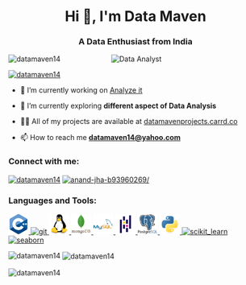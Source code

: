 <h1 align="center">Hi 👋, I'm Data Maven</h1>
<h3 align="center">A Data Enthusiast from India</h3>
<img align="right" alt="Data Analyst" width="300" src="https://img.freepik.com/free-vector/data-report-concept-illustration_114360-1131.jpg"

<p align="left"> <img src="https://komarev.com/ghpvc/?username=datamaven14&label=Profile%20views&color=0e75b6&style=flat" alt="datamaven14" /> </p>

<p align="left"> <a href="https://twitter.com/datamaven14" target="blank"><img src="https://img.shields.io/twitter/follow/datamaven14?logo=twitter&style=for-the-badge" alt="datamaven14" /></a> </p>

- 🔭 I’m currently working on [Analyze it](github.com/datamvaven14/analyzeit-it.git)

- 🌱 I’m currently exploring **different aspect of Data Analysis**

- 👨‍💻 All of my projects are available at [datamavenprojects.carrd.co](datamavenprojects.carrd.co)

- 📫 How to reach me **datamaven14@yahoo.com**

<h3 align="left">Connect with me:</h3>
<p align="left">
<a href="https://twitter.com/datamaven14" target="blank"><img align="center" src="https://raw.githubusercontent.com/rahuldkjain/github-profile-readme-generator/master/src/images/icons/Social/twitter.svg" alt="datamaven14" height="30" width="40" /></a>
<a href="https://linkedin.com/in/anand-jha-b93960269/" target="blank"><img align="center" src="https://raw.githubusercontent.com/rahuldkjain/github-profile-readme-generator/master/src/images/icons/Social/linked-in-alt.svg" alt="anand-jha-b93960269/" height="30" width="40" /></a>
</p>

<h3 align="left">Languages and Tools:</h3>
<p align="left"> <a href="https://www.w3schools.com/cpp/" target="_blank" rel="noreferrer"> <img src="https://raw.githubusercontent.com/devicons/devicon/master/icons/cplusplus/cplusplus-original.svg" alt="cplusplus" width="40" height="40"/> </a> <a href="https://git-scm.com/" target="_blank" rel="noreferrer"> <img src="https://www.vectorlogo.zone/logos/git-scm/git-scm-icon.svg" alt="git" width="40" height="40"/> </a> <a href="https://www.linux.org/" target="_blank" rel="noreferrer"> <img src="https://raw.githubusercontent.com/devicons/devicon/master/icons/linux/linux-original.svg" alt="linux" width="40" height="40"/> </a> <a href="https://www.mongodb.com/" target="_blank" rel="noreferrer"> <img src="https://raw.githubusercontent.com/devicons/devicon/master/icons/mongodb/mongodb-original-wordmark.svg" alt="mongodb" width="40" height="40"/> </a> <a href="https://www.mysql.com/" target="_blank" rel="noreferrer"> <img src="https://raw.githubusercontent.com/devicons/devicon/master/icons/mysql/mysql-original-wordmark.svg" alt="mysql" width="40" height="40"/> </a> <a href="https://pandas.pydata.org/" target="_blank" rel="noreferrer"> <img src="https://raw.githubusercontent.com/devicons/devicon/2ae2a900d2f041da66e950e4d48052658d850630/icons/pandas/pandas-original.svg" alt="pandas" width="40" height="40"/> </a> <a href="https://www.postgresql.org" target="_blank" rel="noreferrer"> <img src="https://raw.githubusercontent.com/devicons/devicon/master/icons/postgresql/postgresql-original-wordmark.svg" alt="postgresql" width="40" height="40"/> </a> <a href="https://www.python.org" target="_blank" rel="noreferrer"> <img src="https://raw.githubusercontent.com/devicons/devicon/master/icons/python/python-original.svg" alt="python" width="40" height="40"/> </a> <a href="https://scikit-learn.org/" target="_blank" rel="noreferrer"> <img src="https://upload.wikimedia.org/wikipedia/commons/0/05/Scikit_learn_logo_small.svg" alt="scikit_learn" width="40" height="40"/> </a> <a href="https://seaborn.pydata.org/" target="_blank" rel="noreferrer"> <img src="https://seaborn.pydata.org/_images/logo-mark-lightbg.svg" alt="seaborn" width="40" height="40"/> </a> </p>

<p><img align="left" src="https://github-readme-stats.vercel.app/api/top-langs?username=datamaven14&show_icons=true&locale=en&layout=compact" alt="datamaven14" /></p>

<p>&nbsp;<img align="center" src="https://github-readme-stats.vercel.app/api?username=datamaven14&show_icons=true&locale=en" alt="datamaven14" /></p>

<p><img align="center" src="https://github-readme-streak-stats.herokuapp.com/?user=datamaven14&" alt="datamaven14" /></p>
